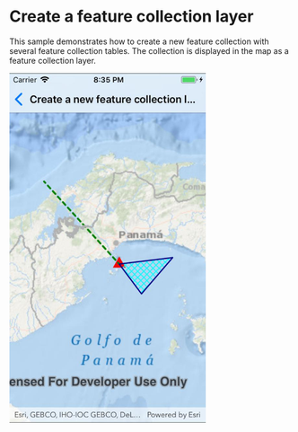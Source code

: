 # Create a feature collection layer

This sample demonstrates how to create a new feature collection with several feature collection tables. The collection is displayed in the map as a feature collection layer.

<img src="CreateFeatureCollectionLayer.jpg" width="350"/>

